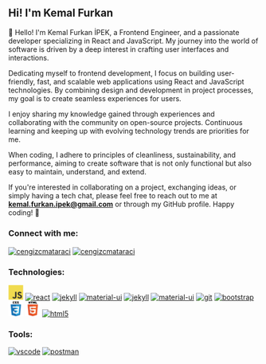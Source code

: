 
<h2>Hi! I'm Kemal Furkan</h2>

<p>👋 Hello! I'm Kemal Furkan İPEK, a Frontend Engineer, and a passionate developer specializing in React and JavaScript. My journey into the world of software is driven by a deep interest in crafting user interfaces and interactions.

Dedicating myself to frontend development, I focus on building user-friendly, fast, and scalable web applications using React and JavaScript technologies. By combining design and development in project processes, my goal is to create seamless experiences for users.

I enjoy sharing my knowledge gained through experiences and collaborating with the community on open-source projects. Continuous learning and keeping up with evolving technology trends are priorities for me.

When coding, I adhere to principles of cleanliness, sustainability, and performance, aiming to create software that is not only functional but also easy to maintain, understand, and extend.

If you're interested in collaborating on a project, exchanging ideas, or simply having a tech chat, please feel free to reach out to me at **kemal.furkan.ipek@gmail.com** or through my GitHub profile. Happy coding! 🚀</p>


<h3 align="left">Connect with me:</h3>

<p align="left">
<a href="linkedin.com/in/kemal-furkan-ipek-81b036185" target="blank" rel=”noopener”><img align="center" src="https://upload.wikimedia.org/wikipedia/commons/thumb/c/ca/LinkedIn_logo_initials.png/640px-LinkedIn_logo_initials.png" alt="cengizcmataraci" height="30" width="30" /></a>
<a href="https://github.com/kemalfurkanipek" target="blank" rel=”noopener”><img align="center" src="https://seeklogo.com/images/G/github-logo-7880D80B8D-seeklogo.com.png" alt="cengizcmataraci" height="30" width="30" /></a>
</p>


<h3 align="left">Technologies:</h3>
<p align="left"> 
<a href="https://developer.mozilla.org/en-US/docs/Web/JavaScript" target="_blank" rel=”noopener”> <img src="https://raw.githubusercontent.com/devicons/devicon/master/icons/javascript/javascript-original.svg" alt="javascript" width="30" height="30"/></a> 
<a href="https://reactjs.org/" target="_blank" rel=”noopener”> <img src="https://upload.wikimedia.org/wikipedia/commons/thumb/4/47/React.svg/1200px-React.svg.png" alt="react" width="33" height="30"/></a>
<a href="https://nodejs.org/en" target="_blank" rel=”noopener”> <img src="https://seeklogo.com/images/N/nodejs-logo-FBE122E377-seeklogo.com.png" alt="jekyll" width="30" height="30"/></a>
<a href="https://redux.js.org/" target="_blank" rel=”noopener”> <img src="https://seeklogo.com/images/R/redux-logo-9CA6836C12-seeklogo.com.png" alt="material-ui" width="26" height="26"/></a>
<a href="https://tailwindcss.com/" target="_blank" rel=”noopener”> <img src="https://seeklogo.com/images/T/tailwind-css-logo-5AD4175897-seeklogo.com.png" alt="jekyll" width="30" height="25"/></a>
<a href="https://material-ui.com/" target="_blank" rel=”noopener”> <img src="https://seeklogo.com/images/M/material-ui-logo-5BDCB9BA8F-seeklogo.com.png" alt="material-ui" width="26" height="26"/></a>
<a href="https://git-scm.com/" target="_blank" rel=”noopener”> <img src="https://www.vectorlogo.zone/logos/git-scm/git-scm-icon.svg" alt="git" width="30" height="30"/></a>
<a href="https://getbootstrap.com" target="_blank" rel=”noopener”> <img src="https://seeklogo.com/images/B/bootstrap-logo-3C30FB2A16-seeklogo.com.png" alt="bootstrap" width="28" height="28"/></a>
<a href="https://www.w3schools.com/css/" target="_blank" rel=”noopener”> <img src="https://raw.githubusercontent.com/devicons/devicon/master/icons/css3/css3-original-wordmark.svg" alt="css3" width="30" height="30"/></a> 
<a href="https://www.w3.org/html/" target="_blank" rel=”noopener”> <img src="https://raw.githubusercontent.com/devicons/devicon/master/icons/html5/html5-original-wordmark.svg" alt="html5" width="30" height="30"/></a>
<a href="https://www.docker.com/" target="_blank" rel=”noopener”> <img src="https://seeklogo.com/images/D/docker-logo-CF97D0124B-seeklogo.com.png" alt="html5" width="30" height="30"/></a>  

  
<h3 align="left">Tools:</h3>
<a href="https://code.visualstudio.com/" target="_blank" rel=”noopener”> <img src="https://upload.wikimedia.org/wikipedia/commons/thumb/9/9a/Visual_Studio_Code_1.35_icon.svg/1024px-Visual_Studio_Code_1.35_icon.svg.png" alt="vscode" width="30" height="30"/></a>
<a href="https://postman.com" target="_blank" rel=”noopener”> <img src="https://www.vectorlogo.zone/logos/getpostman/getpostman-icon.svg" alt="postman" width="34" height="30"/></a> 

</p>
